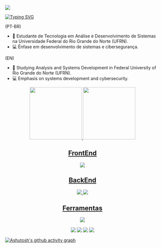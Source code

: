 <img src="https://capsule-render.vercel.app/api?type=waving&color=gradient&backgroundcolor=cobalt&height=200&section=header&text=About+Me&fontSize=70" />

[![Typing SVG](https://readme-typing-svg.herokuapp.com/?color=000000&size=40&center=true&vCenter=true&width=1000&lines=HELLO,+My+name+is+Henrique+Nastari+👋;I'm+29+years+old;FullStack+dev;And+Cybersecurity+Analyst;Be+Welcome!+:%29)](https://git.io/typing-svg)

(PT-BR)
- 📖 Estudante de Tecnologia em Análise e Desenvolvimento de Sistemas na Universidade Federal do Rio Grande do Norte (UFRN).
- 💻 Ênfase em desenvolvimento de sistemas e cibersegurança.

(EN)
- 📖 Studying Analysis and Systems Development in Federal University of Rio Grande do Norte (UFRN).
- 💻 Emphasis on systems development and cybersecurity.

<div align="center">
  
  <a href="https://github.com/Henrique-Nastari">
  <img height="170em" src="https://github-readme-stats.vercel.app/api?username=Henrique-Nastari&show_icons=true&theme=github_dark&include_all_commits=true&count_private=true"/>
  <img height="170em" src="https://github-readme-stats.vercel.app/api/top-langs/?username=Henrique-Nastari&layout=compact&langs_count=7&theme=github_dark"/>


 </div>
  
<div align="center">
  <a href="https://skillicons.dev">
    <h2> FrontEnd </h2>
    <img src="https://skillicons.dev/icons?i=js,html,css,react,figma" />
    <h2> BackEnd </h2>
    <img src="https://skillicons.dev/icons?i=go,py,django,java,spring,dart,flutter" />
    <img src="https://skillicons.dev/icons?i=mongodb,mysql,postgres" />
    <h2> Ferramentas </h2>
    <img src="https://skillicons.dev/icons?i=docker,kali,octave,idea,vscode" />
  </a>
</div>
    
  <br>

<div align="center">    
  <a href = "mailto:nastari.henrique@gmail.com"><img src="https://img.shields.io/badge/-Gmail-%23333?style=for-the-badge&logo=gmail&logoColor=white" target="_blank"></a>
  <a href = "mailto:nastari.henrique@outlook.com"><img src="https://img.shields.io/badge/Microsoft_Outlook-0078D4?style=for-the-badge&logo=microsoft-outlook&logoColor=white" target="_blank"></a>
  <a href="https://www.linkedin.com/in/henrique-nastari-corrêa-1469bb176/" target="_blank"><img src="https://img.shields.io/badge/-LinkedIn-%230077B5?style=for-the-badge&logo=linkedin&logoColor=white" target="_blank"></a> 
  <a href="https://www.instagram.com/henriquenastari/" target="_blank"><img src="https://img.shields.io/badge/-Instagram-%23E4405F?style=for-the-badge&logo=instagram&logoColor=white" target="_blank"></a>
 
</div>

[![Ashutosh's github activity graph](https://github-readme-activity-graph.vercel.app/graph?username=Henrique-Nastari&bg_color=00000&color=3618cd&line=cac0d3&point=2c1bb1&area=true&hide_border=true)](https://github.com/ashutosh00710/github-readme-activity-graph)
